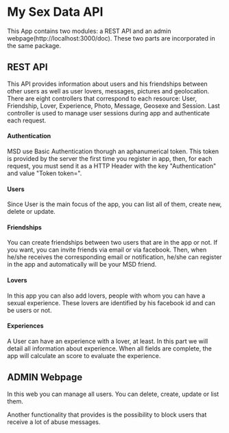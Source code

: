 <h1>My Sex Data API</h1>

<p>This App contains two modules: a REST API and an admin webpage(http://localhost:3000/doc). These two parts are incorporated in the same package.

<h2>REST API</h2>

<p>This API provides information about users and his friendships between other users as well as user lovers, messages, pictures and geolocation.
There are eight controllers that correspond to each resource: User, Friendship, Lover, Experience, Photo, Message, Geosexe and Session. Last controller
is used to manage user sessions during app and authenticate each request.

<h4>Authentication</h4>

<p>MSD use Basic Authentication thorugh an aphanumerical token. This token is provided by the server the first time you register in app, then,
for each request, you must send it  as a HTTP Header with the key "Authentication" and value "Token token=<token>".

<h4>Users</h4>

<p>Since User is the main focus of the app, you can list all of them, create new, delete or update.

<h4>Friendships</h4>

<p>You can create friendships between two users that are in the app or not. If you want, you can invite friends via email or via facebook. Then, when he/she
receives the corresponding email or notification, he/she can register in the app and automatically will be your MSD friend.

<h4>Lovers</h4>

<p>In this app you can also add lovers, people with whom you can have a sexual experience. These lovers are identified by his facebook id and can be
users or not.

<h4>Experiences</h4>

<p>A User can have an experience with a lover, at least. In this part we will detail all information about experience. When all fields are complete, the app
will calculate an score to evaluate the experience.

<h2>ADMIN Webpage</h2>

<p>In this web you can manage all users. You can delete, create, update or list them.
<p>Another functionality that provides is the possibility to block users that receive a lot of abuse messages.

